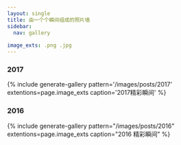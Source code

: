 ```yaml
---
layout: single
title: 由一个个瞬间组成的照片墙
sidebar:
  nav: gallery
  
image_exts: .png .jpg
---
```



### 2017

{% include generate-gallery 
pattern='/images/posts/2017' 
extentions=page.image_exts
caption='2017精彩瞬间' %}


### 2016

{% include generate-gallery 
pattern="/images/posts/2016" 
extentions=page.image_exts 
caption="2016 精彩瞬间" %}
